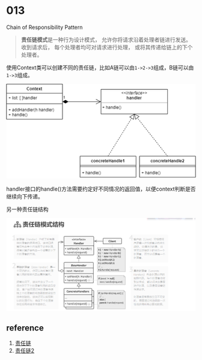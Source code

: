 # 013

Chain of Responsibility Pattern

> **责任链模式**是一种行为设计模式， 允许你将请求沿着处理者链进行发送。 收到请求后， 每个处理者均可对请求进行处理， 或将其传递给链上的下个处理者。



使用Context类可以创建不同的责任链，比如A链可以由`1->2->3`组成，B链可以由`1->3`组成。

![](chainpatter.drawio.png)



handler接口的handle()方法需要约定好不同情况的返回值，以便context判断是否继续向下传递。




另一种责任链结构

![image-20220308152302134](image/image-20220308152302134.png)

## reference

1. [责任链](https://www.liaoxuefeng.com/wiki/1252599548343744/1281319474561057)
2. [责任链2](https://refactoringguru.cn/design-patterns/chain-of-responsibility)

